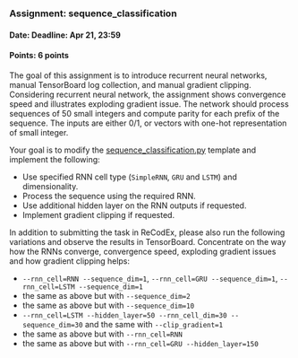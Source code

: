 ### Assignment: sequence_classification
#### Date: Deadline: Apr 21, 23:59
#### Points: 6 points

The goal of this assignment is to introduce recurrent neural networks, manual
TensorBoard log collection, and manual gradient clipping. Considering recurrent
neural network, the assignment shows convergence speed and illustrates exploding
gradient issue. The network should process sequences of 50 small integers and
compute parity for each prefix of the sequence. The inputs are either 0/1, or
vectors with one-hot representation of small integer.

Your goal is to modify the
[sequence_classification.py](https://github.com/ufal/npfl114/tree/master/labs/06/sequence_classification.py)
template and implement the following:
- Use specified RNN cell type (`SimpleRNN`, `GRU` and `LSTM`) and dimensionality.
- Process the sequence using the required RNN.
- Use additional hidden layer on the RNN outputs if requested.
- Implement gradient clipping if requested.

In addition to submitting the task in ReCodEx, please also run the following
variations and observe the results in TensorBoard. Concentrate on the way
how the RNNs converge, convergence speed, exploding gradient issues
and how gradient clipping helps:
- `--rnn_cell=RNN --sequence_dim=1`, `--rnn_cell=GRU --sequence_dim=1`, `--rnn_cell=LSTM --sequence_dim=1`
- the same as above but with `--sequence_dim=2`
- the same as above but with `--sequence_dim=10`
- `--rnn_cell=LSTM --hidden_layer=50 --rnn_cell_dim=30 --sequence_dim=30` and the same with `--clip_gradient=1`
- the same as above but with `--rnn_cell=RNN`
- the same as above but with `--rnn_cell=GRU --hidden_layer=150`
